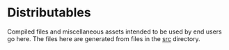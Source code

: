 # Distributables

Compiled files and miscellaneous assets intended to be used by end
users go here. The files here are generated from files in the
[src](../src/) directory.
